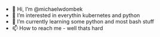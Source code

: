 - 👋 Hi, I’m @michaelwdombek
- 👀 I’m interested in everythin kubernetes and python 
- 🌱 I’m currently learning some python and most bash stuff
- 📫 How to reach me - well thats hard 

<!---
michaelwdombek/michaelwdombek is a ✨ special ✨ repository because its `README.md` (this file) appears on your GitHub profile.
You can click the Preview link to take a look at your changes.
--->
